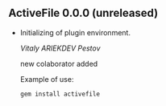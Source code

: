 ## ActiveFile 0.0.0 (unreleased) ##

*   Initializing of plugin environment.

    *Vitaly ARIEKDEV Pestov*

	new colaborator added

    Example of use:

        gem install activefile
